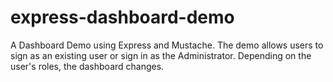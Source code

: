 # express-dashboard-demo
A Dashboard Demo using Express and Mustache. The demo allows users to sign as an existing user or sign in as the Administrator. Depending on the user's roles, the dashboard changes. 

